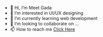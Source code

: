 - 👋 Hi, I’m Meet Gada
- 👀 I’m interested in UI/UX designing
- 🌱 I’m currently learning web development
- 💞️ I’m looking to collaborate on ...
- 📫 How to reach me <a href="mailto:gada.md@somaiya.edu">Click Here</a>

<!---
LionsLeo/LionsLeo is a ✨ special ✨ repository because its `README.md` (this file) appears on your GitHub profile.
You can click the Preview link to take a look at your changes.
--->
